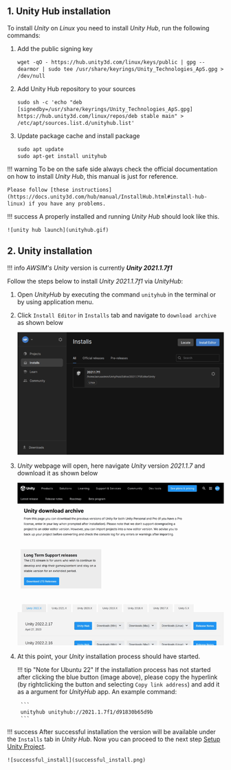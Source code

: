 ## 1. Unity Hub installation
To install *Unity* on *Linux* you need to install *Unity Hub*, run the following commands:

1. Add the public signing key

    ```
    wget -qO - https://hub.unity3d.com/linux/keys/public | gpg --dearmor | sudo tee /usr/share/keyrings/Unity_Technologies_ApS.gpg > /dev/null
    ```

2. Add Unity Hub repository to your sources

    ```
    sudo sh -c 'echo "deb [signedby=/usr/share/keyrings/Unity_Technologies_ApS.gpg] https://hub.unity3d.com/linux/repos/deb stable main" > /etc/apt/sources.list.d/unityhub.list'
    ```

3. Update package cache and install package

    ```
    sudo apt update
    sudo apt-get install unityhub
    ```

!!! warning
    To be on the safe side always check the official documentation on how to install *Unity Hub*, this manual is just for reference.

    Please follow [these instructions](https://docs.unity3d.com/hub/manual/InstallHub.html#install-hub-linux) if you have any problems.

!!! success
    A properly installed and running *Unity Hub* should look like this.

    ![unity hub launch](unityhub.gif)

## 2. Unity installation
!!! info
    *AWSIM's* *Unity* version is currently ***Unity 2021.1.7f1***

Follow the steps below to install *Unity 2021.1.7f1* via *UnityHub*:

1. Open *UnityHub* by executing the command `unityhub` in the terminal or by using application menu.
1. Click `Install Editor` in `Installs` tab and navigate to `download archive` as shown below

    ![download unity gif 1](download_unity1.gif)

1. *Unity* webpage will open, here navigate *Unity* version *2021.1.7* and download it as shown below

    ![download unity gif 2](download_unity2.gif)

1. At this point, your *Unity* installation process should have started.

    !!! tip "Note for Ubuntu 22"
        If the installation process has not started after clicking the blue button (image above), please copy the hyperlink (by rightclicking the button and selecting `Copy link address`) and add it as a argument for *UnityHub* app. An example command:

        ```
        unityhub unityhub://2021.1.7f1/d91830b65d9b
        ```

!!! success
    After successful installation the version will be available under the `Installs` tab in *Unity Hub*.
    Now you can proceed to the next step [Setup Unity Project](../SetupUnityProject/).

    ![successful_install](successful_install.png)
